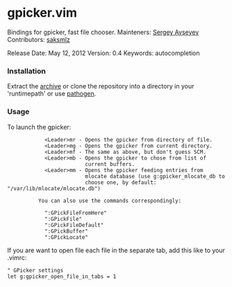 # gpicker.vim

Bindings for gpicker, fast file chooser.
Mainteners: [Sergey Avseyev](https://github.com/avsej)
Contributors: [saksmlz](https://github.com/saks)

Release Date: May 12, 2012
     Version: 0.4
    Keywords: autocompletion


### Installation
Extract the [archive](https://github.com/saks/gpicker.vim/zipball/master) or clone the repository into a directory in your 'runtimepath' or use [pathogen](https://github.com/tpope/vim-pathogen).

### Usage
To launch the gpicker:

                <Leader>mr - Opens the gpicker from directory of file.
                <Leader>mg - Opens the gpicker from current directory.
                <Leader>mf - The same as above, but don't guess SCM.
                <Leader>mb - Opens the gpicker to chose from list of
                             current buffers.
                <Leader>mm - Opens the gpicker feeding entries from
                             mlocate database (use g:gpicker_mlocate_db to
                             choose one, by default: "/var/lib/mlocate/mlocate.db")

              You can also use the commands correspondingly:

                ":GPickFileFromHere"
                ":GPickFile"
                ":GPickFileDefault"
                ":GPickBuffer"
                ":GPickLocate"

If you are want to open file each file in the separate tab, add this like to your .vimrc:

```vim
" GPicker settings
let g:gpicker_open_file_in_tabs = 1
```

